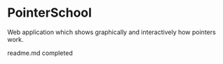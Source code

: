# PointerSchool
Web application which shows graphically and interactively how pointers work.

readme.md completed

